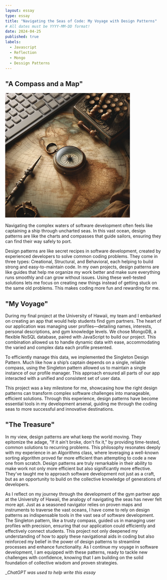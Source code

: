 ```yaml
---
layout: essay
type: essay
title: "Navigating the Seas of Code: My Voyage with Design Patterns"
# All dates must be YYYY-MM-DD format!
date: 2024-04-25
published: true
labels:
  - Javascript
  - Reflection
  - Mongo
  - Dessign Patterns
---
```


## "A Compass and a Map"

<img width="400px" 
     class="rounded float-start pe-4" 
     src="../img/navigating-the-seas.png" >

  Navigating the complex waters of software development often feels like captaining a ship through uncharted seas. In this vast ocean, design patterns are like the charts and compasses that guide sailors, ensuring they can find their way safely to port.

  Design patterns are like secret recipes in software development, created by experienced developers to solve common coding problems. They come in three types: Creational, Structural, and Behavioral, each helping to build strong and easy-to-maintain code. In my own projects, design patterns are like guides that help me organize my work better and make sure everything runs smoothly and can grow without issues. Using these well-tested solutions lets me focus on creating new things instead of getting stuck on the same old problems. This makes coding more fun and rewarding for me.

## "My Voyage" 

  During my final project at the University of Hawaii, my team and I embarked on creating an app that would help students find gym partners. The heart of our application was managing user profiles—detailing names, interests, personal descriptions, and gym knowledge levels. We chose MongoDB, a flexible NoSQL database, paired with JavaScript to build our project. This combination allowed us to handle dynamic data with ease, accommodating the varied and complex data each profile presented.

  To efficiently manage this data, we implemented the Singleton Design Pattern. Much like how a ship’s captain depends on a single, reliable compass, using the Singleton pattern allowed us to maintain a single instance of our profile manager. This approach ensured all parts of our app interacted with a unified and consistent set of user data.

  This project was a key milestone for me, showcasing how the right design patterns can transform complex software challenges into manageable, efficient solutions. Through this experience, design patterns have become essential tools in my development arsenal, guiding me through the coding seas to more successful and innovative destinations.

## "The Treasure"
  
  In my view, design patterns are what keep the world moving. They epitomize the adage, "If it ain't broke, don't fix it," by providing time-tested, common solutions to recurring problems. This philosophy resonates deeply with my experience in an Algorithms class, where leveraging a well-known sorting algorithm proved far more efficient than attempting to code a new one from scratch. Design patterns are truly remarkable in their ability to make work not only more efficient but also significantly more effective. They've taught me to approach software development not just as a craft, but as an opportunity to build on the collective knowledge of generations of developers.

  As I reflect on my journey through the development of the gym partner app at the University of Hawaii, the analogy of navigating the seas has never felt more apt. Just as a seasoned navigator relies on proven maps and instruments to traverse the vast oceans, I have come to rely on design patterns as indispensable tools in the vast sea of software development. The Singleton pattern, like a trusty compass, guided us in managing user profiles with precision, ensuring that our application could efficiently and effectively connect students. This project not only deepened my understanding of how to apply these navigational aids in coding but also reinforced my belief in the power of design patterns to streamline processes and enhance functionality. As I continue my voyage in software development, I am equipped with these patterns, ready to tackle new challenges with confidence, knowing that I am building on the solid foundation of collective wisdom and proven strategies.


__ChatGPT was used to help write this essay_

  
